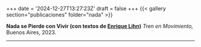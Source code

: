+++
date = '2024-12-27T13:27:23Z'
draft = false
+++
{{< gallery section="publicaciones" folder="nada" >}}

**Nada se Pierde con Vivir (con textos de [Enrique Lihn](https://www.instagram.com/poetaenriquelihn/))**
*Tren en Movimiento,* Buenos Aires, 2023.

---
